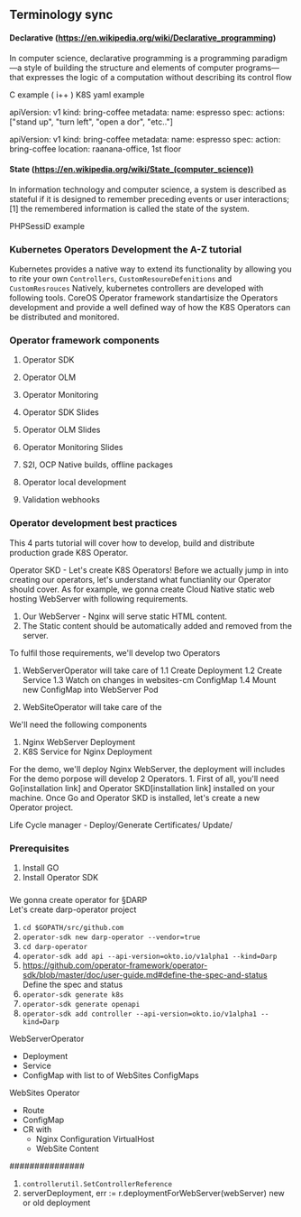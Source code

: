 
## Terminology sync

#### Declarative (https://en.wikipedia.org/wiki/Declarative_programming)
In computer science, declarative programming is a programming paradigm—a style of building the structure 
and elements of computer programs—that expresses the logic of a computation without describing its control flow

C example ( i++ )
K8S yaml example

apiVersion: v1
kind: bring-coffee
metadata:
  name: espresso
spec:
  actions: ["stand up", "turn left", "open a dor", "etc.."]

apiVersion: v1
kind: bring-coffee
metadata:
  name: espresso
spec:
  action: bring-coffee
  location: raanana-office, 1st floor   

#### State (https://en.wikipedia.org/wiki/State_(computer_science))
In information technology and computer science, a system is described as stateful if 
it is designed to remember preceding events or user interactions;[1] 
the remembered information is called the state of the system.

PHPSessiD example 


### Kubernetes Operators Development the A-Z tutorial 
Kubernetes provides a native way to extend its functionality by allowing you to rite your own `Controllers`, `CustomResoureDefenitions` and `CustomResrouces`
Natively, kubernetes controllers are developed with following tools. 
CoreOS Operator framework standartisize the Operators development and provide a well defined way of how the K8S Operators can be distributed and monitored. 



###  Operator framework components 
1. Operator SDK
2. Operator OLM
3. Operator Monitoring    

1. Operator SDK Slides  
2. Operator OLM Slides
3. Operator Monitoring Slides
4. S2I, OCP Native builds, offline packages
5. Operator local development
7. Validation webhooks 

### Operator development best practices 
   


  
This 4 parts tutorial will cover how to develop, build and distribute production grade K8S Operator.

Operator SKD - Let's create K8S Operators!
Before we actually jump in into creating our operators, let's understand what functianlity our Operator should cover. 
As for example, we gonna create Cloud Native static web hosting WebServer with following requirements. 

1. Our WebServer - Nginx will serve static HTML content. 
2. The Static content should be automatically added and removed from the server.

To fulfil those requirements, we'll develop two Operators 
1. WebServerOperator will take care of 
  1.1 Create Deployment 
  1.2 Create Service
  1.3 Watch on changes in websites-cm ConfigMap 
  1.4 Mount new ConfigMap into WebServer Pod
  
2. WebSiteOperator will take care of the  

We'll need the following components 
1. Nginx WebServer Deployment 
2. K8S Service for Nginx Deployment 

For the demo, we'll deploy Nginx WebServer, the deployment will includes  
For the demo porpose will develop 2 Operators.
1. 
First of all, you'll need Go[installation link] and Operator SKD[installation link] installed on your machine.
Once Go and Operator SKD is installed, let's create a new Operator project.
  


Life Cycle manager - Deploy/Generate Certificates/ Update/ 

### Prerequisites 
1. Install GO 
2. Install Operator SDK



###
We gonna create operator for §DARP  
Let's create darp-operator project
1. `cd $GOPATH/src/github.com`
2. `operator-sdk new darp-operator --vendor=true`
3. `cd darp-operator`
4. `operator-sdk add api --api-version=okto.io/v1alpha1 --kind=Darp`
5.  https://github.com/operator-framework/operator-sdk/blob/master/doc/user-guide.md#define-the-spec-and-status Define the spec and status
6. `operator-sdk generate k8s`
7. `operator-sdk generate openapi`
8. `operator-sdk add controller --api-version=okto.io/v1alpha1 --kind=Darp`

WebServerOperator 
- Deployment 
- Service
- ConfigMap with list to of WebSites ConfigMaps 

WebSites Operator
- Route 
- ConfigMap
- CR with 
  - Nginx Configuration VirtualHost
  - WebSite Content 

 





###############
 1. `controllerutil.SetControllerReference`
 1. serverDeployment, err := r.deploymentForWebServer(webServer)  new or old deployment